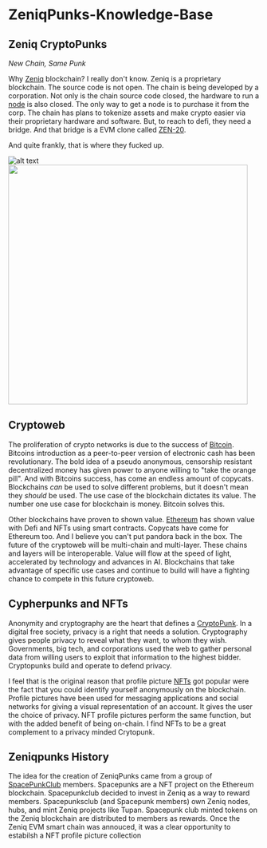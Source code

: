 # ZeniqPunks-Knowledge-Base

## Zeniq CryptoPunks
*New Chain, Same Punk*

Why [Zeniq](https://www.zeniq.com) blockchain?  I really don't know.  Zeniq is a proprietary blockchain.  The source code is not open.  The chain is being developed by a corporation.  Not only is the chain source code closed, the hardware to run a [node](https://safir.com/ref/sngj217quy) is also closed.  The only way to get a node is to purchase it from the corp.  The chain has plans to tokenize assets and make crypto easier via their proprietary hardware and software.  But, to reach to defi, they need a bridge.  And that bridge is a EVM clone called [ZEN-20](https://chainlist.org/?search=zeniq).

And quite frankly, that is where they fucked up. 

![alt text](https://arweave.net/y0eXz8x0rgssFM80M1JYXQHbQMHtafYNsPkoFztNDWE/2585.png "Zeniq Alien King") 
<img src="https://ipfs.io/ipfs/QmTRcRXo6cXByjHYHTVxGpag6vpocrG3rxjPC9PxKAArR9/5262.png" width="480" height="480">

## Cryptoweb
The proliferation of crypto networks is due to the success of [Bitcoin](https://nakamotoinstitute.org).  Bitcoins introduction as a peer-to-peer version of electronic cash has been revolutionary.  The bold idea of a pseudo anonymous, censorship resistant decentralized money has given power to anyone willing to "take the orange pill".  And with Bitcoins success, has come an endless amount of copycats.  Blockchains *can* be used to solve different problems,  but it doesn't mean they *should* be used.  The use case of the blockchain dictates its value.  The number one use case for blockchain is money.  Bitcoin solves this.  

Other blockchains have proven to shown value.  [Ethereum](https://ethereum.org) has shown value with Defi and NFTs using smart contracts.  Copycats have come for Ethereum too.  And I believe you can't put pandora back in the box.  The future of the cryptoweb will be multi-chain and multi-layer.  These chains and layers will be interoperable. Value will flow at the speed of light, accelerated by technology and advances in AI.  Blockchains that take advantage of specific use cases and continue to build will have a fighting chance to compete in this future cryptoweb.  

## Cypherpunks and NFTs
Anonymity and cryptography are the heart that defines a [CryptoPunk](https://www.activism.net/cypherpunk/manifesto.html).  In a digital free society, privacy is a right that needs a solution.  Cryptography gives people privacy to reveal what they want, to whom they wish.  Governments, big tech, and  corporations used the web to gather personal data from willing users to exploit that information to the highest bidder.  Cryptopunks build and operate to defend privacy.  

I feel that is the original reason that profile picture [NFTs](https://en.wikipedia.org/wiki/Non-fungible_token) got popular were the fact that you could identify yourself anonymously on the blockchain.  Profile pictures have been used for messaging applications and social networks for giving a visual representation of an account.  It gives the user the choice of privacy.  NFT profile pictures perform the same function, but with the added benefit of being on-chain.  I find NFTs to be a great complement to a privacy minded Crytopunk.

## Zeniqpunks History
The idea for the creation of ZeniqPunks came from a group of [SpacePunkClub](https://www.spacepunks.club/) members.  Spacepunks are a NFT project on the Ethereum blockchain.  Spacepunkclub decided to invest in Zeniq as a way to reward members.  Spacepunksclub (and Spacepunk members) own Zeniq nodes, hubs, and mint Zeniq projects like Tupan.  Spacepunk club minted tokens on the Zeniq blockchain are distributed to members as rewards.  Once the Zeniq EVM smart chain was annouced, it was a clear opportunity to estabilsh a NFT profile picture collection

